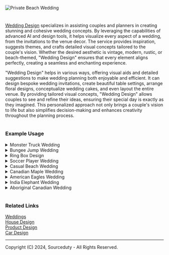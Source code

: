 ![Private Beach Wedding](https://github.com/sourceduty/Wedding_Design/assets/123030236/0b56fcc2-714a-4095-82af-d0c93ee4daf9)

>
#

[Wedding Design](https://chatgpt.com/g/g-fXhJAisdE-wedding-design) specializes in assisting couples and planners in creating stunning and cohesive wedding concepts. By leveraging the capabilities of advanced AI and design tools, it helps visualize every aspect of a wedding, from the invitations to the venue decor. The service provides inspiration, suggests themes, and crafts detailed visual concepts tailored to the couple's vision. Whether the desired aesthetic is vintage, modern, rustic, or beach-themed, "Wedding Design" ensures that every element aligns perfectly, creating a seamless and enchanting experience.

"Wedding Design" helps in various ways, offering visual aids and detailed suggestions to make wedding planning both enjoyable and efficient. It can design bespoke wedding invitations, create beautiful table settings, arrange floral designs, conceptualize wedding cakes, and even layout the entire venue. By providing tailored visual concepts, "Wedding Design" allows couples to see and refine their ideas, ensuring their special day is exactly as they imagined. This personalized approach not only brings a couple's vision to life but also simplifies decision-making and enhances creativity throughout the planning process.

#
### Example Usage

<details><summary>Monster Truck Wedding</summary>
<br>

![Monster Truck Wedding Dinner](https://github.com/sourceduty/Wedding_Design/assets/123030236/02715e94-61da-4bef-b65b-e2a04cc7352a)

The overall theme of your Monster Truck-themed wedding will be set in an outdoor arena, creating a grand and adventurous atmosphere. The venue will feature a dirt track surrounding the ceremony area, providing an authentic monster truck environment. Monster trucks will be on display, adding to the excitement and rugged charm of the event. Vibrant decorations in red, blue, and yellow will bring a lively and festive touch to the setting, while bold, rugged designs enhance the adventurous feel of the ceremony space.

Invitations
Your wedding invitations will perfectly reflect the thrilling energy of a monster truck event. Featuring tire track patterns and rugged fonts, these invitations will capture the excitement and anticipation of your unique wedding theme. The design will be bold and eye-catching, setting the tone for an unforgettable celebration right from the moment your guests receive their invitations.

Attire
For the wedding attire, imagine the bridal party dressed in bold and colorful outfits. Dresses and suits will be in bright shades of red, blue, and yellow, adorned with fun patterns that add a playful yet stylish touch. This vibrant and cheerful attire will complement the energetic theme of the wedding, making sure everyone looks fantastic and feels part of the thrilling adventure.

Cake and Food
The wedding cake will be a showstopper, shaped like a monster truck and surrounded by themed desserts that continue the playful and adventurous vibe. The cake will be intricately designed to resemble a monster truck, delighting guests with its creativity. The food will feature a BBQ feast, decorated with monster truck elements, creating a fun and celebratory dining experience. The vibrant colors and playful decorations will ensure the cake and food are both delicious and visually appealing.

Entertainment
Entertainment at your wedding will be nothing short of spectacular with a live monster truck show. Guests will be thrilled by the monster trucks performing stunts and demonstrations, adding a dynamic and exhilarating element to the celebration. Off-road rides will also be available, providing an interactive and memorable experience for everyone. The overall atmosphere will be one of excitement and high energy, perfectly in line with the adventurous spirit of a Monster Truck-themed wedding.

<br>
</details>
<details><summary>Bungee Jump Wedding</summary>
<br>

![Bungee Jump Wedding](https://github.com/sourceduty/Wedding_Design/assets/123030236/4bc9c5e6-e64e-4323-a2f3-6f9b9a6b8f7a)

A bungee jump wedding is a thrilling and unique way for adventurous couples to celebrate their love. Instead of the traditional walk down the aisle, imagine the bride and groom standing on the edge of a breathtaking cliff, ready to take a leap of faith together. With the stunning natural scenery as a backdrop, the couple exchanges vows high above the ground, harnessed together for their daring plunge. This unforgettable moment not only symbolizes their commitment to each other but also their shared passion for excitement and adventure.

The preparation for a bungee jump wedding requires meticulous planning to ensure both safety and an unforgettable experience. The couple and their guests are typically briefed on safety protocols, and professional instructors are present to manage the equipment and oversee the jump. The bride and groom often wear custom-designed attire that accommodates the harnesses, ensuring both elegance and practicality. As they prepare to jump, the anticipation and adrenaline build, creating an electrifying atmosphere that enhances the emotional impact of the ceremony.

Once the vows are exchanged and the rings are in place, the moment of truth arrives. Hand in hand, the couple leaps off the platform, experiencing an exhilarating free fall before the bungee cords catch them. This heart-pounding experience is filled with joy and excitement, symbolizing their leap into married life together. The sheer thrill of the jump is matched by the breathtaking views of the landscape below, creating a memory that will be cherished forever. For the guests, witnessing such a bold declaration of love is both inspiring and unforgettable.

After the jump, the celebration continues with a reception that reflects the couple's adventurous spirit. Whether it's a rustic outdoor picnic or a lively party at a nearby venue, the theme of adventure and excitement carries through the entire event. The stories of the bungee jump become a central topic of conversation, and the newlyweds bask in the glow of their extraordinary wedding day. A bungee jump wedding is not just a ceremony; it's a statement of love, courage, and a shared zest for life, making it a perfect choice for couples seeking a truly unique way to begin their journey together.

<br>
</details>
<details><summary>Ring Box Design</summary>
<br>

![Ring Box Design](https://github.com/sourceduty/Wedding_Design/assets/123030236/1741b6c1-f28a-4e96-a9c0-4d8f578e17b5)

A well-designed ring box is more than just a container for a precious ring; it serves as a cherished keepsake that can add an extra layer of significance to the moment of proposal or the ceremony of a wedding. The image provided showcases an elegant and sophisticated ring box crafted from rich, dark wood with a polished finish. The wood's natural grain is highlighted, adding a touch of organic beauty and timelessness to the box. This choice of material exudes warmth and durability, ensuring that the box itself becomes a treasured item, capable of holding memories for years to come.

The interior of the ring box is lined with a plush, deep red velvet, creating a luxurious contrast to the wood exterior. The velvet not only provides a soft and secure cushion for the ring but also enhances its visual appeal by making the ring stand out dramatically. The deep red color symbolizes love and passion, further adding to the sentimental value of the box. This thoughtful combination of materials and colors demonstrates how attention to detail can elevate a simple item into a significant part of a memorable moment.

The design of the ring box also features a classic, understated elegance that allows the ring itself to be the focal point. The lid fits snugly and securely, ensuring that the ring is kept safe while also providing an element of anticipation as it is opened. The clean lines and smooth finish of the box contribute to a modern yet timeless aesthetic, making it suitable for various styles and preferences. This balance of simplicity and sophistication ensures that the box complements the ring without overshadowing it.

Moreover, the ring box’s design includes practical considerations, such as its compact size, making it easy to carry and store. The sturdy construction guarantees protection for the ring, while the luxurious materials and meticulous craftsmanship make it a beautiful object in its own right. This thoughtful design approach ensures that the ring box is not only functional but also an integral part of the overall experience, enhancing the significance of the ring and the occasion it represents.

<br>
</details>
<details><summary>Soccer Player Wedding</summary>
<br>

![Soccer Wedding](https://github.com/sourceduty/Wedding_Design/assets/123030236/b47c7447-d11f-4823-9573-91cb31199ba4)

A soccer-themed wedding is a unique and vibrant celebration that combines the love for the beautiful game with the joy of matrimony. The ceremony typically takes place on a lush green soccer field, with the bride and groom dressed in elegant yet sporty attire. In this case, the bride might wear a stunning lace gown with a flowing skirt, paired with knee-high soccer socks and cleats, blending traditional bridal elegance with sporty flair. The groom and groomsmen, meanwhile, can sport tailored jerseys and shorts, perhaps in the colors of their favorite team, adding a personalized touch to their wedding outfits.

The decor for a soccer wedding is both playful and sophisticated. The field can be adorned with goalpost arches decorated with flowers and greenery, and the aisle lined with soccer-themed banners and flags. Reception tables might feature centerpieces crafted from mini soccer balls and floral arrangements in the team's colors. To enhance the sporty atmosphere, guests could sit on bleachers or benches, creating a casual and fun seating arrangement that reflects the outdoor setting and the couple's passion for soccer.

The wedding festivities often include fun and interactive elements that engage all guests. A friendly soccer match, where the bride, groom, and wedding party participate, is a highlight of the day, providing entertainment and a unique way for everyone to bond. The game can be followed by a traditional reception with soccer-inspired games and activities, such as penalty shootout competitions or dribbling challenges, ensuring that the spirit of soccer is infused throughout the celebration.

Food and beverages at a soccer-themed wedding can also be tailored to fit the theme. A menu featuring popular stadium snacks like pretzels, hot dogs, and popcorn, alongside more refined dishes, offers a delightful mix of casual and gourmet dining. The wedding cake can be designed to resemble a soccer ball or field, adding a sweet and creative touch to the celebration. With its energetic and joyful atmosphere, a soccer-themed wedding is a perfect reflection of the couple's shared love for each other and the sport, creating unforgettable memories for everyone involved.

<br>
</details>
<details><summary>Casual Beach Wedding</summary>
<br>

![Beach Wedding](https://github.com/sourceduty/Wedding_Design/assets/123030236/b58b9f02-1331-43f3-b155-af270bc6f3fd)

A beach wedding is a celebration that captures the essence of natural beauty and laid-back elegance. With the serene backdrop of the ocean waves gently crashing against the shore and the golden sun setting in the distance, this type of wedding offers an idyllic setting for a memorable and picturesque ceremony. The warm sand beneath your feet, the gentle sea breeze, and the tranquil sounds of nature create an atmosphere of romance and tranquility, making it a perfect choice for couples who love the outdoors and wish to embrace a more relaxed yet enchanting wedding environment.

The decor for a beach wedding can be both simple and stunning, utilizing the natural surroundings to enhance the overall aesthetic. Floral arrangements often feature tropical blooms such as orchids, hibiscus, and frangipani, adding vibrant colors and exotic charm to the venue. Driftwood, seashells, and other seaside elements can be incorporated into centerpieces and aisle decorations, creating a cohesive and thematic look. The arch for the ceremony can be adorned with flowing fabrics and flowers, blending seamlessly with the coastal landscape while providing a focal point for the exchange of vows.

Attire for a beach wedding typically leans towards comfort and style, with lightweight and breathable fabrics being a popular choice. Brides often opt for flowing dresses made of chiffon or organza, sometimes with shorter hemlines or even bridal swimsuits with cover-ups, as seen in the provided image, allowing for ease of movement on the sand. Grooms might choose linen suits or casual button-down shirts paired with shorts, creating a relaxed yet polished appearance. Guests are also encouraged to dress comfortably, often in resort wear or beach-friendly attire, adding to the overall laid-back vibe of the event.

Entertainment and activities at a beach wedding can range from live music and dance floors set up on the sand to more interactive options like beach games and bonfires. The reception can feature a tropical-themed menu, with fresh seafood, exotic fruits, and refreshing cocktails that complement the beach setting. As the night progresses, the celebration can continue under the stars, with the sounds of the ocean providing a soothing background melody. A beach wedding not only offers a stunning visual experience but also an unforgettable atmosphere of joy and celebration, making it a perfect choice for couples looking to create a unique and memorable wedding day.

<br>
</details>
<details><summary>Canadian Maple Wedding</summary>
<br>

![Canadian Wedding](https://github.com/sourceduty/Wedding_Design/assets/123030236/f71d410e-e93b-4b91-a53e-84b1ad758c63)

A Canadian Maple Wedding theme beautifully captures the essence of Canada's natural beauty and cultural heritage. This theme is ideal for couples who love the outdoors and want their special day to reflect the rich, vibrant colors of autumn, as well as the serene, rustic charm of Canadian landscapes. The focal point of this wedding theme is the iconic maple leaf, which can be elegantly incorporated into various elements of the wedding decor, invitations, and even the wedding cake.

For the venue, consider an outdoor setting such as a picturesque maple grove or a charming barn surrounded by lush foliage. The ceremony could take place under a canopy of maple trees, with leaves in brilliant hues of red, orange, and gold providing a stunning natural backdrop. For indoor receptions, a lodge or a venue with large windows offering views of the surrounding nature would be perfect. The decor can feature wooden accents, cozy fireplaces, and candlelight to enhance the rustic, intimate atmosphere.

Floral arrangements should include rich, autumnal colors and seasonal blooms such as chrysanthemums, dahlias, and sunflowers. Maple leaves can be used as part of the centerpieces, bouquets, and boutonnieres. Additionally, incorporating elements like pinecones, branches, and berries will add texture and depth to the overall aesthetic.

For the wedding attire, brides might opt for dresses with lace detailing and soft, flowing fabrics, complemented by accessories inspired by nature, such as maple leaf hairpieces or jewelry. Grooms can wear suits in earthy tones like brown, beige, or deep green, paired with maple leaf boutonnieres. Bridesmaids' dresses in warm shades of burgundy, burnt orange, or deep yellow will harmonize beautifully with the natural surroundings.

The wedding cake can be a stunning centerpiece, adorned with edible maple leaves and elements inspired by the Canadian wilderness. Flavors like maple, cinnamon, and nutmeg will evoke the essence of the season. For a unique touch, consider a maple syrup bar where guests can sample different varieties of Canadian maple syrup, possibly paired with pancakes or waffles as a fun dessert option.

Incorporating Canadian traditions and elements, such as a toast with Canadian whiskey or serving traditional Canadian dishes like poutine or butter tarts, will add a personal and authentic touch to the celebration. Party favors could include small bottles of maple syrup, maple sugar candies, or custom-made maple leaf ornaments, providing guests with a memorable keepsake from your special day.

Overall, a Canadian Maple Wedding theme is a beautiful way to celebrate both your love and the natural beauty of Canada. With thoughtful details and careful planning, this theme will create a warm, inviting atmosphere that your guests will remember for years to come.

<br>
</details>
<details><summary>American Eagles Wedding</summary>
<br>

![American Eagles Wedding](https://github.com/sourceduty/Wedding_Design/assets/123030236/b8f65e3a-bcbf-47e4-adbb-0d9a19349f0b)

The American Eagle-themed wedding is a stunning celebration of patriotism and natural beauty. Set outdoors, the venue boasts a panoramic view of majestic mountains and a serene lake, providing a breathtaking backdrop for the ceremony. The decor features a patriotic color scheme of red, white, and blue, seamlessly integrated into every detail. Elegant white chairs are arranged neatly for the guests, each adorned with red and blue ribbons, adding a touch of festive flair.

The aisle, a central feature of the setup, is lined with white flower petals and small American flags, creating a path that is both beautiful and symbolic. At the altar, a grand archway stands tall, decorated with intertwining red, white, and blue flowers. Perched atop this arch is a magnificent eagle statue, a proud emblem that anchors the theme of the wedding.

Beneath the arch, the bride and groom stand, dressed in classic attire with subtle patriotic accents that tie their look to the overall theme. The bride's bouquet and the groom's boutonniere feature red and blue flowers, adding to the cohesive design. The combination of the natural setting, the carefully chosen decor, and the symbolic elements creates an ambiance that is both elegant and deeply meaningful. This American Eagle-themed wedding is a unique and memorable way to celebrate a union with a touch of national pride.

<br>
</details>
<details><summary>India Elephant Wedding</summary>
<br>

![India Elephant Wedding](https://github.com/sourceduty/Wedding_Design/assets/123030236/1b69779b-96bb-4ad5-9cd3-6d096933b8a5)

magine an extravagant Indian Elephant Wedding set in a traditional Indian palace. The venue is adorned with vibrant and colorful decor, featuring rich hues of reds, oranges, and golds. Elaborate floral arrangements and draped fabrics create a festive and opulent atmosphere, perfectly complementing the majestic surroundings of the palace. Traditional Indian artifacts and decorations are placed strategically around the venue, enhancing the cultural ambiance.

The Baraat procession is a highlight, with beautifully adorned elephants leading the way, adding a grand and regal touch to the celebration. The wedding invitations and stationery are elegantly designed, featuring intricate elephant motifs that set the tone for the event. Traditional Indian music and dance performances entertain the guests, creating a lively and joyous atmosphere. A mix of Indian and Western cuisine is served, offering a delightful culinary experience for all attendees.

The bride and groom are dressed in custom wedding attire that includes detailed elephant motifs, adding a unique and personal touch to their special day. This combination of vibrant decor, cultural elements, and personalized details creates a stunning and unforgettable Indian Elephant Wedding.

<br>
</details>
<details><summary>Aboriginal Canadian Wedding</summary>
<br>

![Canadian Aboriginal Wedding](https://github.com/sourceduty/Wedding_Design/assets/123030236/079e28ec-54a2-4ac2-9ce0-c93bf1cb061f)

For a Canadian Native American wedding, imagine a breathtaking forest or outdoor setting that embraces the natural beauty of the landscape. The ceremony takes place amidst towering trees, with sunlight filtering through the leaves, creating a serene and spiritual atmosphere. A traditional lodge nearby serves as the reception area, blending rustic charm with historical significance, perfect for celebrating this special day.

The color palette is a harmonious blend of earth tones and vibrant colors. Browns, greens, and beiges reflect the natural surroundings, while accents of red, yellow, and blue add vibrancy and symbolize various elements of Native American culture. These colors are thoughtfully incorporated into every aspect of the wedding, from the attire to the decorations, creating a cohesive and visually stunning aesthetic.

The bride and groom wear modern attire with traditional accents, combining contemporary elegance with cultural significance. The bride's dress features intricate beadwork and patterns inspired by Native American designs, while the groom's outfit includes beaded accessories and traditional motifs. This blend of styles honors tradition while maintaining a modern and sophisticated look.

The ceremony includes meaningful ceremonial elements such as a smudging ceremony, where sacred herbs are burned to purify the space and the couple. Traditional drumming and singing set the rhythm and tone, adding a rich cultural layer to the event. An elder from the community offers a heartfelt blessing, imparting wisdom and blessings for the couple's future together.

The decor is a beautiful fusion of traditional art and crafts with natural floral arrangements. Native art, pottery, and woven items adorn the venue, showcasing the rich heritage and craftsmanship of the community. Floral arrangements feature native plants and flowers, enhancing the connection to the land and its natural beauty. Symbolic elements like totem poles and dreamcatchers add depth and meaning to the overall decor, making the wedding both visually stunning and deeply significant.

<br>
</details>

#
### Related Links

[Weddings](https://github.com/sourceduty/Weddings)
<br>
[House Design](https://github.com/sourceduty/House_Design)
<br>
[Product Design](https://github.com/sourceduty/Product_Design)
<br>
[Car Design](https://github.com/sourceduty/Car_Design)

***
Copyright (C) 2024, Sourceduty - All Rights Reserved.
